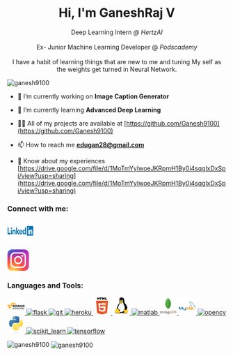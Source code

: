 <h1 align="center">Hi, I'm GaneshRaj V</h1>
<p align="center"> Deep Learning Intern <i> @ HertzAI</i><br><br>
  Ex- Junior Machine Learning Developer @ <i>Podscademy</i> <br><br>I have a habit of learning things that are new to me and tuning My self as the weights get turned in Neural Network.</p>

<p align="left"> <img src="https://komarev.com/ghpvc/?username=ganesh9100&label=Profile%20views&color=0e75b6&style=flat" alt="ganesh9100" /> </p>

- 🔭 I’m currently working on **Image Caption Generator**

- 🌱 I’m currently learning **Advanced Deep Learning**

- 👨‍💻 All of my projects are available at [https://github.com/Ganesh9100](https://github.com/Ganesh9100)

- 📫 How to reach me **edugan28@gmail.com**

- 📄 Know about my experiences [https://drive.google.com/file/d/1MoTmYyIwoeJKRpmH1By0i4sqglxDxSpi/view?usp=sharing](https://drive.google.com/file/d/1MoTmYyIwoeJKRpmH1By0i4sqglxDxSpi/view?usp=sharing)

<h3 align="left">Connect with me:</h3>
<p align="left">
  
<a href="https://www.linkedin.com/in/ganesh-raj-v-251495144/" target="blank"><img align="center" src="https://github.com/Ganesh9100/Ganesh9100/blob/main/linkedin_.png" alt="https://www.linkedin.com/in/ganesh-raj-v-251495144/" height="50" width="60" /></a>
<br>
<br>
<a href="https://www.instagram.com/raj_ganesh12/" target="blank"><img align="center" src="https://github.com/Ganesh9100/Ganesh9100/blob/main/insta.png" alt="https://www.instagram.com/raj_ganesh12/" height="50" width="50" /></a>
</p>

<h3 align="left">Languages and Tools:</h3>
<p align="left"> <a href="https://aws.amazon.com" target="_blank"> <img src="https://raw.githubusercontent.com/devicons/devicon/master/icons/amazonwebservices/amazonwebservices-original-wordmark.svg" alt="aws" width="40" height="40"/> </a> <a href="https://flask.palletsprojects.com/" target="_blank"> <img src="https://www.vectorlogo.zone/logos/pocoo_flask/pocoo_flask-icon.svg" alt="flask" width="40" height="40"/> </a> <a href="https://git-scm.com/" target="_blank"> <img src="https://www.vectorlogo.zone/logos/git-scm/git-scm-icon.svg" alt="git" width="40" height="40"/> </a> <a href="https://heroku.com" target="_blank"> <img src="https://www.vectorlogo.zone/logos/heroku/heroku-icon.svg" alt="heroku" width="40" height="40"/> </a> <a href="https://www.w3.org/html/" target="_blank"> <img src="https://raw.githubusercontent.com/devicons/devicon/master/icons/html5/html5-original-wordmark.svg" alt="html5" width="40" height="40"/> </a> <a href="https://www.linux.org/" target="_blank"> <img src="https://raw.githubusercontent.com/devicons/devicon/master/icons/linux/linux-original.svg" alt="linux" width="40" height="40"/> </a> <a href="https://www.mathworks.com/" target="_blank"> <img src="https://raw.githubusercontent.com/simple-icons/simple-icons/master/icons/mathworks.svg" alt="matlab" width="40" height="40"/> </a> <a href="https://www.mongodb.com/" target="_blank"> <img src="https://raw.githubusercontent.com/devicons/devicon/master/icons/mongodb/mongodb-original-wordmark.svg" alt="mongodb" width="40" height="40"/> </a> <a href="https://www.mysql.com/" target="_blank"> <img src="https://raw.githubusercontent.com/devicons/devicon/master/icons/mysql/mysql-original-wordmark.svg" alt="mysql" width="40" height="40"/> </a> <a href="https://opencv.org/" target="_blank"> <img src="https://www.vectorlogo.zone/logos/opencv/opencv-icon.svg" alt="opencv" width="40" height="40"/> </a> <a href="https://www.python.org" target="_blank"> <img src="https://raw.githubusercontent.com/devicons/devicon/master/icons/python/python-original.svg" alt="python" width="40" height="40"/> </a> <a href="https://scikit-learn.org/" target="_blank"> <img src="https://upload.wikimedia.org/wikipedia/commons/0/05/Scikit_learn_logo_small.svg" alt="scikit_learn" width="40" height="40"/> </a> <a href="https://www.tensorflow.org" target="_blank"> <img src="https://www.vectorlogo.zone/logos/tensorflow/tensorflow-icon.svg" alt="tensorflow" width="40" height="40"/> </a> </p>

<p><img align="left" src="https://github-readme-stats.vercel.app/api/top-langs?username=ganesh9100&show_icons=true&locale=en&layout=compact" alt="ganesh9100" /></p>

<p>&nbsp;<img align="center" src="https://github-readme-stats.vercel.app/api?username=ganesh9100&show_icons=true&locale=en" alt="ganesh9100" /></p>
